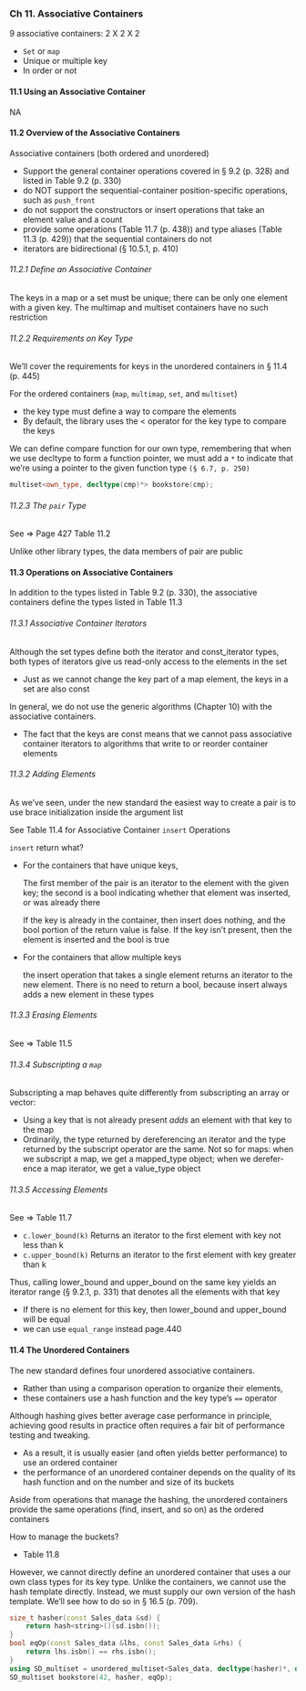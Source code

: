 ### Ch 11. Associative Containers

9 associative containers: 2 X 2 X 2

- `Set` or `map`
- Unique or multiple key
- In order or not

#### 11.1 Using an Associative Container

NA



#### 11.2 Overview of the Associative Containers

Associative containers (both ordered and unordered)

- Support the general container operations covered in § 9.2 (p. 328) and listed in Table 9.2 (p. 330)
- do NOT support the sequential-container position-specific operations, such as `push_front`
- do not support the constructors or insert operations that take an element value and a count
- provide some operations (Table 11.7 (p. 438)) and type aliases (Table 11.3 (p. 429)) that the sequential containers do not
- iterators are bidirectional (§ 10.5.1, p. 410)

###### 11.2.1 Define an Associative Container

The keys in a map or a set must be unique; there can be only one element with a given key. The multimap and multiset containers have no such restriction

###### 11.2.2 Requirements on Key Type

We’ll cover the requirements for keys in the unordered containers in § 11.4 (p. 445)

For the ordered containers (`map`, `multimap`, `set`, and `multiset`)

- the key type must define a way to compare the elements
- By default, the library uses the < operator for the key type to compare the keys

We can define compare function for our own type, remembering that when we use decltype to form a function pointer, we must add a `*` to indicate that we’re using a pointer to the given function type `(§ 6.7, p. 250)`

```c++
multiset<own_type, decltype(cmp)*> bookstore(cmp);
```

###### 11.2.3 The `pair` Type

See => Page 427 Table 11.2

Unlike other library types, the data members of pair are public



#### 11.3 Operations on Associative Containers

In addition to the types listed in Table 9.2 (p. 330), the associative containers define the types listed in Table 11.3

###### 11.3.1 Associative Container Iterators

Although the set types define both the iterator and const_iterator types, both types of iterators give us read-only access to the elements in the set

- Just as we cannot change the key part of a map element, the keys in a set are also const

In general, we do not use the generic algorithms (Chapter 10) with the associative containers. 

- The fact that the keys are const means that we cannot pass associative container iterators to algorithms that write to or reorder container elements

###### 11.3.2 Adding Elements

As we’ve seen, under the new standard the easiest way to create a pair is to use brace initialization inside the argument list

See Table 11.4 for Associative Container `insert` Operations

`insert` return what?

- For the containers that have unique keys, 

  The first member of the pair is an iterator to the element with the given key; the second is a bool indicating whether that element was inserted, or was already there

  If the key is already in the container, then insert does nothing, and the bool portion of the return value is false. If the key isn’t present, then the element is inserted and the bool is true

- For the containers that allow multiple keys

  the insert operation that takes a single element returns an iterator to the new element. There is no need to return a bool, because insert always adds a new element in these types

###### 11.3.3 Erasing Elements

See => Table 11.5

###### 11.3.4 Subscripting a `map`

Subscripting a map behaves quite differently from subscripting an array or vector: 

- Using a key that is not already present *adds* an element with that key to the map
- Ordinarily, the type returned by dereferencing an iterator and the type returned by the subscript operator are the same. Not so for maps: when we subscript a map, we get a mapped_type object; when we derefer- ence a map iterator, we get a value_type object

###### 11.3.5 Accessing Elements

See => Table 11.7 

- `c.lower_bound(k)` Returns an iterator to the first element with key not less than k
- `c.upper_bound(k)` Returns an iterator to the first element with key greater than k

Thus, calling lower_bound and upper_bound on the same key yields an iterator range (§ 9.2.1, p. 331) that denotes all the elements with that key

- If there is no element for this key, then lower_bound and upper_bound will be equal
- we can use `equal_range` instead page.440



#### 11.4 The Unordered Containers

The new standard defines four unordered associative containers. 

- Rather than using a comparison operation to organize their elements, 
- these containers use a hash function and the key type’s `==` operator

Although hashing gives better average case performance in principle, achieving good results in practice often requires a fair bit of performance testing and tweaking. 

- As a result, it is usually easier (and often yields better performance) to use an ordered container
- the performance of an unordered container depends on the quality of its hash function and on the number and size of its buckets

Aside from operations that manage the hashing, the unordered containers provide the same operations (find, insert, and so on) as the ordered containers

How to manage the buckets?

- Table 11.8

However, we cannot directly define an unordered container that uses a our own class types for its key type. Unlike the containers, we cannot use the hash template directly. Instead, we must supply our own version of the hash template. We’ll see how to do so in § 16.5 (p. 709).

```c++
size_t hasher(const Sales_data &sd) {
    return hash<string>()(sd.isbn());
}
bool eqOp(const Sales_data &lhs, const Sales_data &rhs) {
    return lhs.isbn() == rhs.isbn();
}
using SD_multiset = unordered_multiset<Sales_data, decltype(hasher)*, decltype(eqOp)*>;
SD_multiset bookstore(42, hasher, eqOp);
```







